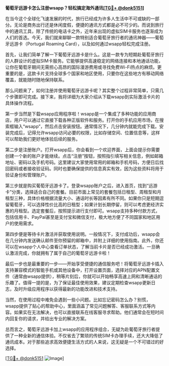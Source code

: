 **葡萄牙远游卡怎么注册wsapp？轻松搞定海外通讯[[TG💪+ @donk5151](https://t.me/s/donk5151)]**

在当今这个全球化飞速发展的时代，旅行已经成为许多人生活中不可或缺的一部分。无论是商务出行还是休闲度假，便捷的通讯方式都是必不可少的。而说到旅行中的通讯工具，除了传统的电话卡之外，近年来出现的虚拟SIM卡服务也逐渐成为人们的首选。今天，我们就来聊聊一款特别适合葡萄牙旅行者的通讯神器——葡萄牙远游卡（Portugal Roaming Card），以及如何通过wsapp轻松完成注册。

首先，让我们简单了解一下葡萄牙远游卡是什么。这是一款专为短期赴葡萄牙旅行的人群设计的虚拟SIM卡服务。它能够提供高速稳定的网络连接和本地通话功能，让你在葡萄牙期间无需担心高昂的国际漫游费用或寻找免费Wi-Fi热点的麻烦。更重要的是，这款卡片支持全球多个国家和地区使用，只要你在这些地方有移动网络覆盖，就能随时随地保持联系。

那么问题来了，如何注册并使用葡萄牙远游卡呢？其实整个过程非常简单，只需几个步骤即可完成。接下来，我将详细为大家介绍从下载wsapp到实际激活卡片的具体操作流程。

第一步当然是下载wsapp应用程序啦！wsapp是一个集成了多种功能的应用商店，用户可以通过它直接下载各种正版软件和服务。打开你的手机应用市场，在搜索框输入“wsapp”，然后点击安装按钮。通常情况下，几分钟内就能完成下载。安装完成后，记得允许wsapp访问必要的权限，比如存储空间、位置信息等，这样可以帮助我们更好地体验后续的服务。

第二步是注册账户。打开wsapp后，你会看到一个欢迎界面，上面会提示你需要创建一个新的账户才能继续。点击“注册”按钮，按照指引填写相关信息，例如邮箱地址、密码以及手机号码。这里建议大家使用常用的邮箱和手机号码，方便日后找回密码或者接收验证码。同时也要确保提供的信息真实有效，因为这些资料将用于验证身份和管理账户。

第三步就是购买葡萄牙远游卡了。登录wsapp账户之后，进入首页，找到“远游卡”分类，选择适合自己的套餐。目前市面上常见的套餐包括日租型、周租型和月租型三种，具体价格根据流量大小、通话时长等因素有所不同。如果你只是短期逗留葡萄牙，可以选择性价比高的日租型；如果计划长期停留，则可以考虑更经济实惠的月租型。选定套餐后，按照提示进行支付即可。wsapp支持多种付款方式，包括信用卡、PayPal甚至是支付宝和微信支付，极大地方便了不同国家和地区用户的使用需求。

第四步便是等待卡片激活并获取使用说明。一般情况下，支付成功后，wsapp会在几分钟内发送确认邮件至你预留的邮箱中，并附上详细的使用指南。此外，你还可以在wsapp个人中心查看订单状态，了解当前卡片是否已经成功激活。一旦确认激活完成，你就拥有了属于自己的葡萄牙远游卡啦！

最后一步也是最重要的一步——开始享受便捷的通信服务吧！将葡萄牙远游卡插入支持兼容模式的智能手机或其他设备中，打开设置页面，选择对应的APN配置文件（通常由wsapp提供），稍等片刻后，你就可以开始畅享高速上网和清晰通话的乐趣了。值得一提的是，为了保证最佳使用效果，建议定期检查wsapp更新日志，及时升级应用程序以获得最新的功能改进和技术支持。

当然，在使用过程中难免会遇到一些小问题。比如忘记密码怎么办？别慌，wsapp提供了贴心的帮助中心，里面涵盖了常见问题解答、客服联系方式等内容。如果实在无法解决，也可以直接联系在线客服寻求帮助。他们通常会在短时间内回复你的请求，并给出专业的解决方案。

总而言之，葡萄牙远游卡加上wsapp的应用程序组合，无疑为赴葡萄牙旅行者提供了一种全新的通信体验。不仅省去了繁琐的传统SIM卡办理手续，还大大降低了通讯成本。对于那些追求高效便捷生活方式的人来说，这无疑是一个不可错过的好选择。

[[TG💪+ @donk5151](https://t.me/s/donk5151) ![Image](https://i.postimg.cc/rwNCRYN7/Snipaste-2025-04-30-17-27-05.png)]